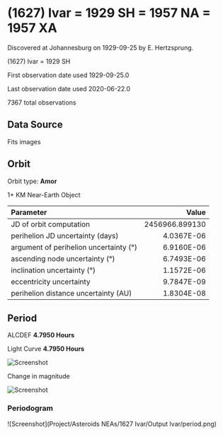 # (1627) Ivar = 1929 SH = 1957 NA = 1957 XA

Discovered at Johannesburg on 1929-09-25 by E. Hertzsprung.

(1627) Ivar = 1929 SH

First observation date used	1929-09-25.0

Last observation date used	2020-06-22.0

7367 total observations

## Data Source

Fits images

## Orbit

Orbit type: **Amor**

1+ KM Near-Earth Object

Parameter | Value
| :--- | ---:
JD of orbit computation		|	2456966.899130
perihelion JD uncertainty (days) |	4.0367E-06
argument of perihelion uncertainty (°) |	6.9160E-06
ascending node uncertainty (°)	|	6.7493E-06
inclination uncertainty (°)	|	1.1572E-06
eccentricity uncertainty	|	9.7847E-09
perihelion distance uncertainty (AU)  |	1.8304E-08

## Period
ALCDEF 		**4.7950  Hours**

Light Curve	**4.7950  Hours**

![Screenshot](https://github.com/renefiedel/MASTER-THESIS/blob/b6423479cec4b047d649aaefb979d2f6a51c4314/Project/Asteroids%20NEAs/1627%20Ivar/Output%20Ivar/phaseplot.png)

Change in magnitude

![Screenshot](https://github.com/renefiedel/MASTER-THESIS/blob/5f69380cc7cc047c14598c4f5a218eed997ec0ca/Project/Asteroids%20NEAs/1627%20Ivar/Output%20Ivar/New_light_curve_Ivar1627.png)

### Periodogram

![Screenshot](Project/Asteroids NEAs/1627 Ivar/Output Ivar/period.png)

